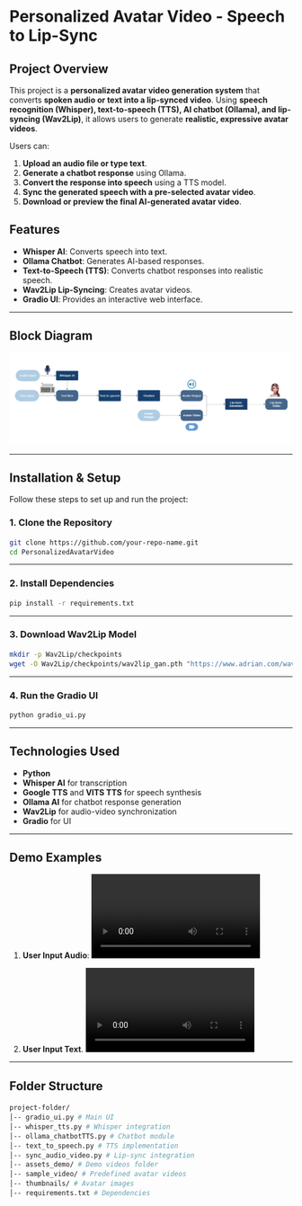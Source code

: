 # Personalized Avatar Video - Speech to Lip-Sync

## Project Overview

This project is a **personalized avatar video generation system** that converts **spoken audio or text into a lip-synced video**. Using **speech recognition (Whisper), text-to-speech (TTS), AI chatbot (Ollama), and lip-syncing (Wav2Lip)**, it allows users to generate **realistic, expressive avatar videos**.

Users can:

1. **Upload an audio file or type text**.
2. **Generate a chatbot response** using Ollama.
3. **Convert the response into speech** using a TTS model.
4. **Sync the generated speech with a pre-selected avatar video**.
5. **Download or preview the final AI-generated avatar video**.

## Features

- **Whisper AI**: Converts speech into text.
- **Ollama Chatbot**: Generates AI-based responses.
- **Text-to-Speech (TTS)**: Converts chatbot responses into realistic speech.
- **Wav2Lip Lip-Syncing**: Creates avatar videos.
- **Gradio UI**: Provides an interactive web interface.

---

## Block Diagram

![Block Diagram](BlockDiagram.png)

---

## Installation & Setup

Follow these steps to set up and run the project:

### 1. Clone the Repository

```sh
git clone https://github.com/your-repo-name.git
cd PersonalizedAvatarVideo
```

---

### 2. Install Dependencies

```sh
pip install -r requirements.txt
```

---

### 3. Download Wav2Lip Model

```sh
mkdir -p Wav2Lip/checkpoints
wget -O Wav2Lip/checkpoints/wav2lip_gan.pth "https://www.adrian.com/wav2lip_model.pth"
```

---

### 4. Run the Gradio UI

```sh
python gradio_ui.py
```

---

## Technologies Used

- **Python**
- **Whisper AI** for transcription
- **Google TTS** and **VITS TTS** for speech synthesis
- **Ollama AI** for chatbot response generation
- **Wav2Lip** for audio-video synchronization
- **Gradio** for UI

---

## Demo Examples

1. **User Input Audio**:
![Demo- UserInput_Audio](https://github.com/ndsouza1/TextToSpeech_PersonalizedAvatarVideo/blob/main/Demos/UserInput_Audio.mp4)

2. **User Input Text**.
![Demo- UserInput_Text](https://github.com/ndsouza1/TextToSpeech_PersonalizedAvatarVideo/blob/main/Demos/UserInput_Text.mp4)

---

## Folder Structure

```sh
project-folder/ 
│-- gradio_ui.py # Main UI 
│-- whisper_tts.py # Whisper integration 
│-- ollama_chatbotTTS.py # Chatbot module 
│-- text_to_speech.py # TTS implementation 
│-- sync_audio_video.py # Lip-sync integration 
│-- assets_demo/ # Demo videos folder 
│-- sample_video/ # Predefined avatar videos 
│-- thumbnails/ # Avatar images 
│-- requirements.txt # Dependencies



```
